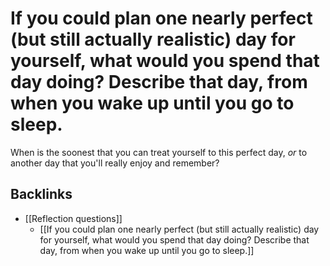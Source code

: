 # If you could plan one nearly perfect (but still actually realistic) day for yourself, what would you spend that day doing? Describe that day, from when you wake up until you go to sleep.
When is the soonest that you can treat yourself to this perfect day, *or* to another day that you'll really enjoy and remember?

## Backlinks
* [[Reflection questions]]
	* [[If you could plan one nearly perfect (but still actually realistic) day for yourself, what would you spend that day doing? Describe that day, from when you wake up until you go to sleep.]]

<!-- #p2 -->

<!-- {BearID:C99A5A33-1B1F-4E42-AF3C-E61605560717-92666-0000AEB6F766561B} -->
